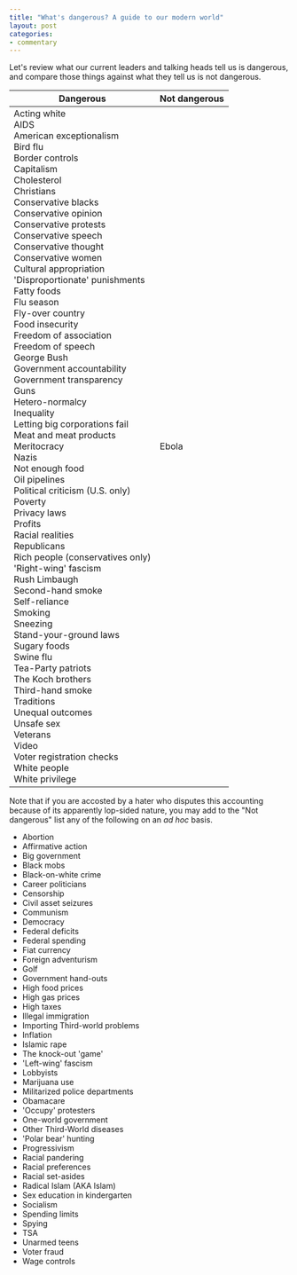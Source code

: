 ```yaml
---
title: "What's dangerous? A guide to our modern world"
layout: post
categories:
- commentary
---
```


Let's review what our current leaders and talking heads tell us is dangerous, and compare those things against what they tell us is not dangerous.

<table><thead><tr><th>Dangerous</th><th>Not dangerous</th></tr></thead><tbody><tr><td>Acting white<br>AIDS<br>American exceptionalism<br>Bird flu<br>Border controls<br>Capitalism<br>Cholesterol<br>Christians<br>Conservative blacks<br>Conservative opinion<br>Conservative protests<br>Conservative speech<br>Conservative thought<br>Conservative women<br>Cultural appropriation<br>'Disproportionate' punishments<br>Fatty foods<br>Flu season<br>Fly-over country<br>Food insecurity<br>Freedom of association<br>Freedom of speech<br>George Bush<br>Government accountability<br>Government transparency<br>Guns<br>Hetero-normalcy<br>Inequality<br>Letting big corporations fail<br>Meat and meat products<br>Meritocracy<br>Nazis<br>Not enough food<br>Oil pipelines<br>Political criticism (U.S. only)<br>Poverty<br>Privacy laws<br>Profits<br>Racial realities<br>Republicans<br>Rich people (conservatives only)<br>'Right-wing' fascism<br>Rush Limbaugh<br>Second-hand smoke<br>Self-reliance<br>Smoking<br>Sneezing<br>Stand-your-ground laws<br>Sugary foods<br>Swine flu<br>Tea-Party patriots<br>The Koch brothers<br>Third-hand smoke<br>Traditions<br>Unequal outcomes<br>Unsafe sex<br>Veterans<br>Video<br>Voter registration checks<br>White people<br>White privilege</td><td>Ebola</td></tr></tbody></table>

Note that if you are accosted by a hater who disputes this accounting because of its apparently lop-sided nature, you may add to the "Not dangerous" list any of the following on an *ad hoc* basis.

- Abortion
- Affirmative action
- Big government
- Black mobs
- Black-on-white crime
- Career politicians
- Censorship
- Civil asset seizures
- Communism
- Democracy
- Federal deficits
- Federal spending
- Fiat currency
- Foreign adventurism
- Golf
- Government hand-outs
- High food prices
- High gas prices
- High taxes
- Illegal immigration
- Importing Third-world problems
- Inflation
- Islamic rape
- The knock-out 'game'
- 'Left-wing' fascism
- Lobbyists
- Marijuana use
- Militarized police departments
- Obamacare
- 'Occupy' protesters
- One-world government
- Other Third-World diseases
- 'Polar bear' hunting
- Progressivism
- Racial pandering
- Racial preferences
- Racial set-asides
- Radical Islam (AKA Islam)
- Sex education in kindergarten
- Socialism
- Spending limits
- Spying
- TSA
- Unarmed teens
- Voter fraud
- Wage controls

